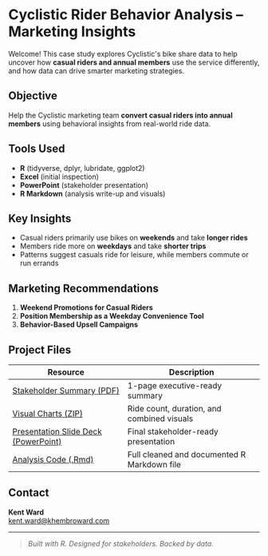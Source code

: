 # Cyclistic Rider Behavior Analysis – Marketing Insights

Welcome! This case study explores Cyclistic's bike share data to help uncover how **casual riders and annual members** use the service differently, and how data can drive smarter marketing strategies.

## Objective
Help the Cyclistic marketing team **convert casual riders into annual members** using behavioral insights from real-world ride data.

## Tools Used
- **R** (tidyverse, dplyr, lubridate, ggplot2)
- **Excel** (initial inspection)
- **PowerPoint** (stakeholder presentation)
- **R Markdown** (analysis write-up and visuals)

## Key Insights
- Casual riders primarily use bikes on **weekends** and take **longer rides**
- Members ride more on **weekdays** and take **shorter trips**
- Patterns suggest casuals ride for leisure, while members commute or run errands

## Marketing Recommendations
1. **Weekend Promotions for Casual Riders**
2. **Position Membership as a Weekday Convenience Tool**
3. **Behavior-Based Upsell Campaigns**

## Project Files

| Resource                                | Description                                      |
|----------------------------------------|--------------------------------------------------|
| [Stakeholder Summary (PDF)](https://github.com/Kent-Ward/cyclistic-case-study/raw/main/Cyclistic_Stakeholder_Summary.pdf) | 1-page executive-ready summary |
| [Visual Charts (ZIP)](https://github.com/Kent-Ward/cyclistic-case-study/raw/main/Cyclistic_Visuals.zip) | Ride count, duration, and combined visuals |
| [Presentation Slide Deck (PowerPoint)](https://github.com/Kent-Ward/cyclistic-case-study/raw/main/Cyclistic%20Rider%20Trends%20(1).pptx) | Final stakeholder-ready presentation |
| [Analysis Code (.Rmd)](https://github.com/Kent-Ward/cyclistic-case-study/raw/main/Cyclistic_Case_Study.Rmd) | Full cleaned and documented R Markdown file |


## Contact
**Kent Ward**  
kent.ward@khembroward.com  


---
> *Built with R. Designed for stakeholders. Backed by data.*
